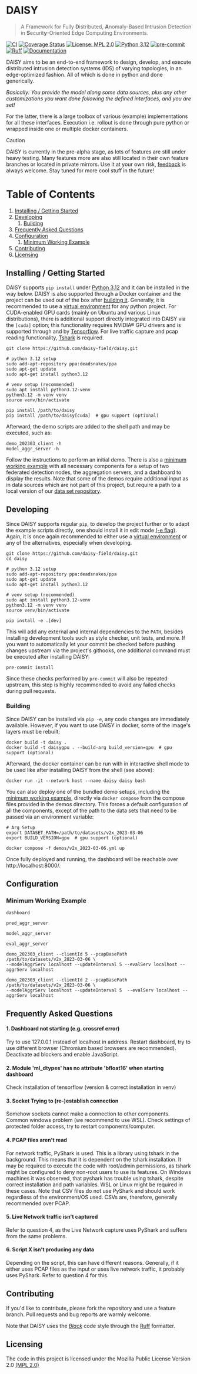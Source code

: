 # DAISY

> A Framework for Fully **D**istributed, **A**nomaly-Based **I**ntrusion Detection in
> **S**ecurit**y**-Oriented Edge Computing Environments.

[![CI](https://github.com/daisy-field/daisy/actions/workflows/ci.yml/badge.svg)](https://github.com/daisy-field/daisy/actions/workflows/ci.yml)
[![Coverage Status](.github/workflows/coverage-badge.svg)](.github/workflows/coverage-badge.svg)
[![License: MPL 2.0](https://img.shields.io/badge/License-MPL_2.0-brightgreen.svg)](https://github.com/daisy-field/daisy/blob/main/LICENSE.txt)
[![Python 3.12](https://img.shields.io/badge/python-3.12-blue.svg)](https://www.python.org/downloads/release/python-3120/)
[![pre-commit](https://img.shields.io/badge/pre--commit-enabled-brightgreen?logo=pre-commit)](https://github.com/pre-commit/pre-commit)
[![Ruff](https://img.shields.io/endpoint?url=https://raw.githubusercontent.com/astral-sh/ruff/main/assets/badge/v2.json)](https://github.com/astral-sh/ruff)
[![Documentation](https://img.shields.io/badge/docs-available-blue)](https://daisy-field.github.io)

DAISY aims to be an end-to-end framework to design, develop, and execute distributed
intrusion detection systems (IDS) of varying topologies, in an edge-optimized fashion.
All of which is done in python and done generically.

*Basically: You provide the model along some data sources, plus any other customizations
you want done following the defined interfaces, and you are set!*

For the latter, there is a large toolbox of various (example) implementations for all
these interfaces. Execution i.e. rollout is done through pure python or wrapped inside
one or multiple docker containers.

> [!CAUTION]
> DAISY is currently in the pre-alpha stage, as lots of features are still under heavy 
> testing. Many features more are also still located in their own feature 
> branches or 
> located in private mirrors. Use it at your own risk, [feedback](#contributing) 
> is always welcome. Stay tuned for more cool stuff in the future!

# Table of Contents

1. [Installing / Getting Started](#installing--getting-started)
2. [Developing](#developing)
    1. [Building](#building)
3. [Frequently Asked Questions](#frequently-asked-questions)
4. [Configuration](#configuration)
    1. [Minimum Working Example](#minimum-working-example)
5. [Contributing](#contributing)
6. [Licensing](#licensing)

## Installing / Getting Started

DAISY supports `pip install` under
[Python 3.12](https://www.python.org/downloads/release/python-3120/) and it can be
installed in the way below. DAISY is also supported through a Docker container and
the project can be used out of the box after [building it](#building). Generally, it is
recommended to use a
[virtual environment](https://docs.python.org/3.12/library/venv.html) for any python
project. For CUDA-enabled GPU cards (mainly on Ubuntu and various Linux distributions),
there is additional support directly integrated into DAISY via the `[cuda]` option;
this functionality requires NVIDIA® GPU drivers and is supported through and by
[Tensorflow](https://github.com/tensorflow/tensorflow/blob/master/README.md). For live 
traffic capture and pcap reading functionality, 
[Tshark](https://tshark.dev/setup/install/) is required.

```shell
git clone https://github.com/daisy-field/daisy.git

# python 3.12 setup
sudo add-apt-repository ppa:deadsnakes/ppa
sudo apt-get update
sudo apt-get install python3.12

# venv setup (recommended)
sudo apt install python3.12-venv
python3.12 -m venv venv
source venv/bin/activate

pip install /path/to/daisy
pip install /path/to/daisy[cuda]  # gpu support (optional)
```

Afterward, the demo scripts are added to the shell path and may be executed, such as:

```shell
demo_202303_client -h
model_aggr_server -h
```

Follow the instructions to perform an initial demo. There is also a [minimum working
example](#minimum-working-example) with all necessary components for a setup of two
federated detection nodes, the aggregation servers, and a dashboard to display the
results. Note that some of the demos require additional input as in data sources
which are not part of this project, but require a path to a local version of our 
[data set repository](https://github.com/daisy-field/datasets).

## Developing

Since DAISY supports regular `pip`, to develop the project further or to adapt the
example scripts directly, one should install it in edit mode
[(-e flag)](https://pip.pypa.io/en/stable/cli/pip_install/#cmdoption-e). Again, it is
once again recommended to either use a
[virtual environment](https://docs.python.org/3.12/library/venv.html) or any of the
alternatives, especially when developing.

```shell
git clone https://github.com/daisy-field/daisy.git
cd daisy

# python 3.12 setup
sudo add-apt-repository ppa:deadsnakes/ppa
sudo apt-get update
sudo apt-get install python3.12

# venv setup (recommended)
sudo apt install python3.12-venv
python3.12 -m venv venv
source venv/bin/activate

pip install -e .[dev]
```

This will add any external and internal dependencies to the `PATH`, besides installing
development tools such as style checker, unit tests, and more. If you want to
automatically let your commit be checked before pushing changes upstream via the
project's githooks, one additional command must be executed after installing DAISY:

```shell
pre-commit install
```

Since these checks performed by `pre-commit` will also be repeated upstream, this step
is highly recommended to avoid any failed checks during pull requests.

### Building

Since DAISY can be installed via `pip -e`, any code changes are immediately available.
However, if you want to use DAISY in docker, some of the image's layers must be rebuilt:

```shell
docker build -t daisy .
docker build -t daisygpu . --build-arg build_version=gpu  # gpu support (optional)
```

Afterward, the docker container can be run with in interactive shell mode to be used
like after installing DAISY from the shell (see above):

```shell
docker run -it --network host --name daisy daisy bash
```

You can also deploy one of the bundled demo setups, including the [minimum working
example](#minimum-working-example), directly via `docker compose` from the 
compose files provided in the demos directory. This forces a default configuration 
of all the components, except of the path to the data sets that need to be passed via 
an environment variable:

```shell
# Arg Setup
export DATASET_PATH=/path/to/datasets/v2x_2023-03-06
export BUILD_VERSION=gpu  # gpu support (optional)

docker compose -f demos/v2x_2023-03-06.yml up
```

Once fully deployed and running, the dashboard will be reachable over 
http://localhost:8000/.

[//]: # ()

[//]: # (### Deploying / Publishing)

[//]: # ()

[//]: # (In case there's some step you have to take that publishes this project to a)

[//]: # (server, this is the right time to state it.)

[//]: # ()

[//]: # (```shell)

[//]: # (packagemanager deploy awesome-project -s server.com -u username -p password)

[//]: # (```)

[//]: # ()

[//]: # (And again you'd need to tell what the previous code actually does.)


[//]: # (## Features)

[//]: # ()

[//]: # (What's all the bells and whistles this project can perform?)

[//]: # (* What's the main functionality)

[//]: # (* You can also do another thing)

[//]: # (* If you get really randy, you can even do this)

[//]: # ()

## Configuration

### Minimum Working Example

```shell
dashboard

pred_aggr_server

model_aggr_server

eval_aggr_server

demo_202303_client --clientId 5 --pcapBasePath /path/to/datasets/v2x_2023-03-06 \
--modelAggrServ localhost --updateInterval 5 --evalServ localhost --aggrServ localhost

demo_202303_client --clientId 2 --pcapBasePath /path/to/datasets/v2x_2023-03-06 \ 
--modelAggrServ localhost --updateInterval 5  --evalServ localhost --aggrServ localhost
```

## Frequently Asked Questions

#### 1. Dashboard not starting (e.g. crossref error)

Try to use 127.0.0.1 instead of localhost in address. Restart dashboard, try to use
different browser (Chromium based browsers are recommended). Deactivate ad blockers and
enable JavaScript.

#### 2. Module 'ml_dtypes' has no attribute 'bfloat16' when starting dashboard

Check installation of tensorflow (version & correct installation in venv)

#### 3. Socket Trying to (re-)establish connection

Somehow sockets cannot make a connection to other components. Common windows problem (we
recommend to use WSL).
Check settings of protected folder access, try to restart components/computer.

#### 4. PCAP files aren't read

For network traffic, PyShark is used. This is a library using tshark in the background.
This means that it is dependent on the tshark installation.
It may be required to execute the code with root/admin permissions, as tshark might be
configured to deny non-root users to use its features.
On Windows machines it was observed, that pyshark has trouble using tshark, despite
correct installation and path variables. WSL or Linux might be required in these cases.
Note that CSV files do not use PyShark and should work regardless of the environment/OS
used. CSVs are, therefore, generally recommended over PCAP.

#### 5. Live Network traffic isn't captured

Refer to question 4, as the Live Network capture uses PyShark and suffers from the same
problems.

#### 6. Script X isn't producing any data

Depending on the script, this can have different reasons. Generally, if it either uses
PCAP files as the input or uses live network traffic, it probably uses PyShark. Refer to
question 4 for this.

## Contributing

If you'd like to contribute, please fork the repository and use a feature
branch. Pull requests and bug reports are warmly welcome.

Note that DAISY uses the [
*Black*](https://black.readthedocs.io/en/stable/the_black_code_style/current_style.html)
code style through the [Ruff](https://docs.astral.sh/ruff/) formatter.


[//]: # ()

[//]: # (## Links)

[//]: # ()

[//]: # (Even though this information can be found inside the project on machine-readable)

[//]: # (format like in a .json file, it's good to include a summary of most useful)

[//]: # (links to humans using your project. You can include links like:)

[//]: # ()

[//]: # (- Project homepage: https://your.github.com/awesome-project/)

[//]: # (- Repository: https://github.com/your/awesome-project/)

[//]: # (- Issue tracker: https://github.com/your/awesome-project/issues)

[//]: # (    - In case of sensitive bugs like security vulnerabilities, please contact)

[//]: # (      my@email.com directly instead of using issue tracker. We value your effort)

[//]: # (      to improve the security and privacy of this project!)

[//]: # (- Related projects:)

[//]: # (    - Your other project: https://github.com/your/other-project/)

[//]: # (    - Someone else's project: https://github.com/someones/awesome-project/)

[//]: # ()

## Licensing

The code in this project is licensed under the Mozilla Public License
Version 2.0 [(MPL 2.0)](https://github.com/daisy-field/daisy/blob/main/LICENSE.txt)
